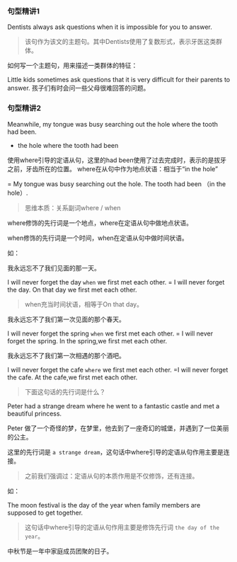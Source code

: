 ### 句型精讲1
Dentists always ask questions when it is impossible for you to answer.

> 该句作为该文的主题句。其中Dentists使用了复数形式，表示牙医这类群体。

如何写一个主题句，用来描述一类群体的特征：

Little kids sometimes ask questions that it is very difficult for their parents to answer.
孩子们有时会问一些父母很难回答的问题。

### 句型精讲2
Meanwhile, my tongue was busy searching out the hole where the tooth had been.

- the hole where the tooth had been

使用where引导的定语从句，这里的had been使用了过去完成时，表示的是拔牙之前，牙齿所在的位置。
where在从句中作为地点状语：相当于“in the hole”

= My tongue was busy searching out the hole.
The tooth had been （in the hole）. 

>思维本质：关系副词where / when

where修饰的先行词是一个地点，where在定语从句中做地点状语。

when修饰的先行词是一个时间，when在定语从句中做时间状语。

如：

我永远忘不了我们见面的那一天。

I will never forget the day `when` we first met each other.   = I will never forget the day. On that day we first met each other.

> when充当时间状语，相等于On that day。

我永远忘不了我们第一次见面的那个春天。

I will never forget the spring `when` we first met each other. = I will never forget the spring. In the spring,we first met each other.

我永远忘不了我们第一次相遇的那个酒吧。

I will never forget the cafe `where` we first met each other. =I will never forget the cafe. At the cafe,we first met each other.

> 下面这句话的先行词是什么？

Peter had a strange dream where he went to a fantastic castle and met a beautiful princess.

Peter 做了一个奇怪的梦，在梦里，他去到了一座奇幻的城堡，并遇到了一位美丽的公主。

这里的先行词是 `a strange dream`，这句话中where引导的定语从句作用主要是连接。


> 之前我们强调过：定语从句的本质作用是不仅修饰，还有连接。

如：

The moon festival is the day of the year when family members are supposed to get together.

> 这句话中where引导的定语从句作用主要是修饰先行词 `the day of the year`。

中秋节是一年中家庭成员团聚的日子。








